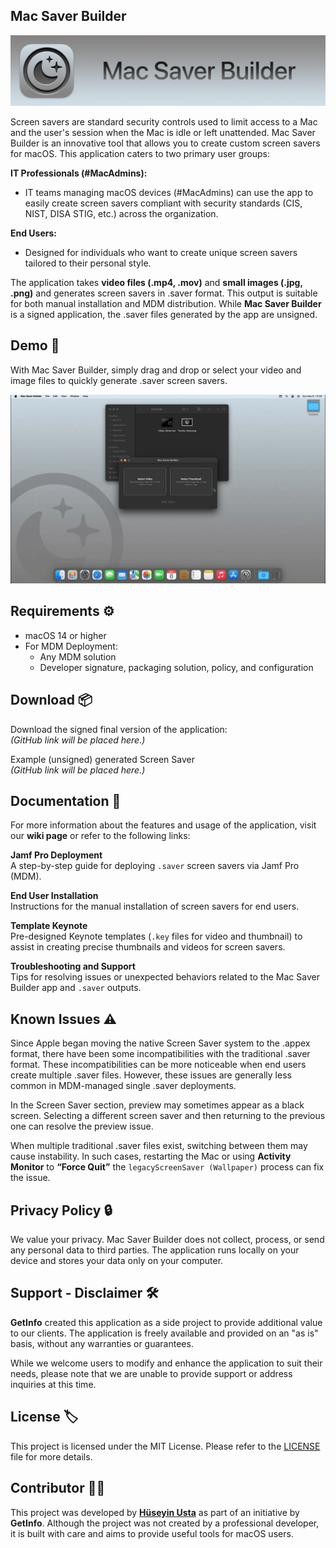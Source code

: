 ## **Mac Saver Builder**

![App Banner](https://raw.githubusercontent.com/GetInfo-ACN/MacSaverBuilder/main/Screenshots/App_Banner.png)

Screen savers are standard security controls used to limit access to a Mac and the user's session when the Mac is idle or left unattended. Mac Saver Builder is an innovative tool that allows you to create custom screen savers for macOS. This application caters to two primary user groups:

**IT Professionals (#MacAdmins):**

*   IT teams managing macOS devices (#MacAdmins) can use the app to easily create screen savers compliant with security standards (CIS, NIST, DISA STIG, etc.) across the organization.

**End Users:**

*   Designed for individuals who want to create unique screen savers tailored to their personal style.

The application takes **video files (.mp4, .mov)** and **small images (.jpg, .png)** and generates screen savers in .saver format. This output is suitable for both manual installation and MDM distribution. While **Mac Saver Builder** is a signed application, the .saver files generated by the app are unsigned.

## **Demo 🚀**

With Mac Saver Builder, simply drag and drop or select your video and image files to quickly generate .saver screen savers.

![App Demo](https://raw.githubusercontent.com/GetInfo-ACN/MacSaverBuilder/refs/heads/main/Screenshots/App_Demo.gif)

## **Requirements ⚙️**

*   macOS 14 or higher
*   For MDM Deployment:
    *   Any MDM solution
    *   Developer signature, packaging solution, policy, and configuration

## **Download 📦**

Download the signed final version of the application:  
_(GitHub link will be placed here.)_  

Example (unsigned) generated Screen Saver  
_(GitHub link will be placed here.)_

## **Documentation 📝**

For more information about the features and usage of the application, visit our **wiki page** or refer to the following links:

**Jamf Pro Deployment**  
A step-by-step guide for deploying `.saver` screen savers via Jamf Pro (MDM).

**End User Installation**  
Instructions for the manual installation of screen savers for end users.

**Template Keynote**  
Pre-designed Keynote templates (`.key` files for video and thumbnail) to assist in creating precise thumbnails and videos for screen savers.

**Troubleshooting and Support**  
Tips for resolving issues or unexpected behaviors related to the Mac Saver Builder app and `.saver` outputs.

## **Known Issues ⚠️**

Since Apple began moving the native Screen Saver system to the .appex format, there have been some incompatibilities with the traditional .saver format. These incompatibilities can be more noticeable when end users create multiple .saver files. However, these issues are generally less common in MDM-managed single .saver deployments.

In the Screen Saver section, preview may sometimes appear as a black screen. Selecting a different screen saver and then returning to the previous one can resolve the preview issue. 

When multiple traditional .saver files exist, switching between them may cause instability. In such cases, restarting the Mac or using **Activity Monitor** to **“Force Quit”** the `legacyScreenSaver (Wallpaper)` process can fix the issue.

## **Privacy Policy 🔒**

We value your privacy. Mac Saver Builder does not collect, process, or send any personal data to third parties. The application runs locally on your device and stores your data only on your computer.

## **Support - Disclaimer 🛠️**

**GetInfo** created this application as a side project to provide additional value to our clients. The application is freely available and provided on an "as is" basis, without any warranties or guarantees.

While we welcome users to modify and enhance the application to suit their needs, please note that we are unable to provide support or address inquiries at this time.

## **License 🏷️**

This project is licensed under the MIT License. Please refer to the [LICENSE](https://github.com/GetInfo-ACN/MacSaverBuilder/blob/main/LICENSE) file for more details.

## **Contributor 👨‍💻**

This project was developed by [**Hüseyin Usta**](https://github.com/huseyinusta) as part of an initiative by **GetInfo**. Although the project was not created by a professional developer, it is built with care and aims to provide useful tools for macOS users.